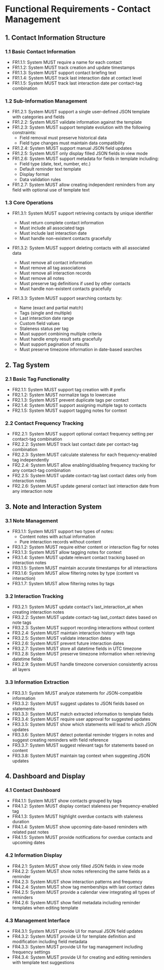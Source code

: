 # Functional Requirements - Contact Management

## 1. Contact Information Structure

### 1.1 Basic Contact Information
- FR1.1.1: System MUST require a name for each contact
- FR1.1.2: System MUST track creation and update timestamps
- FR1.1.3: System MUST support contact briefing text
- FR1.1.4: System MUST track last interaction date at contact level
- FR1.1.5: System MUST track last interaction date per contact-tag combination

### 1.2 Sub-Information Management
- FR1.2.1: System MUST support a single user-defined JSON template with categories and fields
- FR1.2.2: System MUST validate information against the template
- FR1.2.3: System MUST support template evolution with the following constraints:
  - Field removal must preserve historical data
  - Field type changes must maintain data compatibility
- FR1.2.4: System MUST support manual JSON field updates
- FR1.2.5: System MUST only display filled JSON fields in view mode
- FR1.2.6: System MUST support metadata for fields in template including:
  - Field type (date, text, number, etc.)
  - Default reminder text template
  - Display format
  - Data validation rules
- FR1.2.7: System MUST allow creating independent reminders from any field with optional use of template text

### 1.3 Core Operations
- FR1.3.1: System MUST support retrieving contacts by unique identifier
  - Must return complete contact information
  - Must include all associated tags
  - Must include last interaction date
  - Must handle non-existent contacts gracefully

- FR1.3.2: System MUST support deleting contacts with all associated data
  - Must remove all contact information
  - Must remove all tag associations
  - Must remove all interaction records
  - Must remove all notes
  - Must preserve tag definitions if used by other contacts
  - Must handle non-existent contacts gracefully

- FR1.3.3: System MUST support searching contacts by:
  - Name (exact and partial match)
  - Tags (single and multiple)
  - Last interaction date range
  - Custom field values
  - Staleness status per tag
  - Must support combining multiple criteria
  - Must handle empty result sets gracefully
  - Must support pagination of results
  - Must preserve timezone information in date-based searches

## 2. Tag System

### 2.1 Basic Tag Functionality
- FR2.1.1: System MUST support tag creation with # prefix
- FR2.1.2: System MUST normalize tags to lowercase
- FR2.1.3: System MUST prevent duplicate tags per contact
- FR2.1.4: System MUST support assigning multiple tags to contacts
- FR2.1.5: System MUST support tagging notes for context

### 2.2 Contact Frequency Tracking
- FR2.2.1: System MUST support optional contact frequency setting per contact-tag combination
- FR2.2.2: System MUST track last contact date per contact-tag combination
- FR2.2.3: System MUST calculate staleness for each frequency-enabled tag independently
- FR2.2.4: System MUST allow enabling/disabling frequency tracking for any contact-tag combination
- FR2.2.5: System MUST update contact-tag last contact dates only from interaction notes
- FR2.2.6: System MUST update general contact last interaction date from any interaction note

## 3. Note and Interaction System

### 3.1 Note Management
- FR3.1.1: System MUST support two types of notes:
  - Content notes with actual information
  - Pure interaction records without content
- FR3.1.2: System MUST require either content or interaction flag for notes
- FR3.1.3: System MUST allow tagging notes for context
- FR3.1.4: System MUST update relevant contact tracking based on interaction notes
- FR3.1.5: System MUST maintain accurate timestamps for all interactions
- FR3.1.6: System MUST allow filtering notes by type (content vs interaction)
- FR3.1.7: System MUST allow filtering notes by tags

### 3.2 Interaction Tracking
- FR3.2.1: System MUST update contact's last_interaction_at when creating interaction notes
- FR3.2.2: System MUST update contact-tag last_contact dates based on note tags
- FR3.2.3: System MUST support recording interactions without content
- FR3.2.4: System MUST maintain interaction history with tags
- FR3.2.5: System MUST validate interaction dates
- FR3.2.6: System MUST prevent future interaction dates
- FR3.2.7: System MUST store all datetime fields in UTC timezone
- FR3.2.8: System MUST preserve timezone information when retrieving datetime fields
- FR3.2.9: System MUST handle timezone conversion consistently across all layers

### 3.3 Information Extraction
- FR3.3.1: System MUST analyze statements for JSON-compatible information
- FR3.3.2: System MUST suggest updates to JSON fields based on statements
- FR3.3.3: System MUST match extracted information to template fields
- FR3.3.4: System MUST require user approval for suggested updates
- FR3.3.5: System MUST show which statements will lead to which JSON updates
- FR3.3.6: System MUST detect potential reminder triggers in notes and suggest creating reminders with field reference
- FR3.3.7: System MUST suggest relevant tags for statements based on content
- FR3.3.8: System MUST maintain tag context when suggesting JSON updates

## 4. Dashboard and Display

### 4.1 Contact Dashboard
- FR4.1.1: System MUST show contacts grouped by tags
- FR4.1.2: System MUST display contact staleness per frequency-enabled tag
- FR4.1.3: System MUST highlight overdue contacts with staleness duration
- FR4.1.4: System MUST show upcoming date-based reminders with related past notes
- FR4.1.5: System MUST provide notifications for overdue contacts and upcoming dates

### 4.2 Information Display
- FR4.2.1: System MUST show only filled JSON fields in view mode
- FR4.2.2: System MUST show notes referencing the same fields as a reminder
- FR4.2.3: System MUST show interaction patterns and frequency
- FR4.2.4: System MUST show tag memberships with last contact dates
- FR4.2.5: System MUST provide a calendar view integrating all types of reminders
- FR4.2.6: System MUST show field metadata including reminder templates when editing template

### 4.3 Management Interface
- FR4.3.1: System MUST provide UI for manual JSON field updates
- FR4.3.2: System MUST provide UI for template definition and modification including field metadata
- FR4.3.3: System MUST provide UI for tag management including frequency settings
- FR4.3.4: System MUST provide UI for creating and editing reminders with template text suggestions
